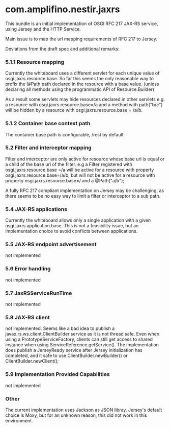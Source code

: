 # com.amplifino.nestir.jaxrs #

This bundle is an initial implementation of OSGI RFC 217 JAX-RS service,
using Jersey and the HTTP Service.

Main issue is to map the url mapping requirements of RFC 217 to Jersey.

Deviations from the draft spec and additional remarks: 

### 5.1.1 Resource mapping ###

Currently the whiteboard uses a different servlet for each unique value of osgi.jaxrs.resource.base.
So far this seems the only reasonable way to prefix the @Path path declared in the resource with a base value.
(unless declaring all methods using the programmatic API of Resource.Builder)

As a result some servlets may hide resources declared in other servlets e.g.
a resource with osgi.jaxrs.resource.base=/a and a method with path("b/c") will be hidden 
by a resource with osgi.jaxrs.resource.base = /a/b.


### 5.1.2 Container base context path ###

The container base path is configurable, /rest by default

### 5.2 Filter and interceptor mapping ###

Filter and interceptor are only active for resource whose base url is equal or a child of the base url of the filter.
e.g a Filter registered with osgi.jaxrs.resource.base =/a will be active for a resource with property osgi.jaxrs.resource.base=/a/b,
but will not be active for a resource with property osgi.jaxrs.resource.base=/ and a @Path("a/b"); 

A fully RFC 217 compliant implementation on Jersey may be challenging, as there seems to be no easy way to limit
a filter or interceptor to a sub path. 


### 5.4 JAX-RS applications ###

Currently the whiteboard allows only a single application with a given osgi.jaxrs.application.base.
This is not a feasibility issue, but an implementation choice to avoid conflicts between applications.

### 5.5 JAX-RS endpoint advertisement ###

not implemented

### 5.6 Error handling ###

not implemented

### 5.7 JaxRSServiceRunTime ###

not implemented

### 5.8 JAX-RS client ###

not implemented. Seems like a bad idea to publish a javax.rs.ws.client.ClientBuilder service as it is not thread safe. 
Even when using a PrototypeServiceFactory, clients can still get access to shared instance when using ServiceReference.getService().
The implementation does publish a JerseyReady service after Jersey initialization has completed,
and it safe to use ClientBuilder.newBuilder() or ClientBuilder.newClient();

### 5.9 Implementation Provided Capabilities ###

not implemented


### Other ###

The current implementation uses Jackson as JSON libray.
Jersey's default choice is Moxy, but for an unknown reason,
this did not work in this environment. 


